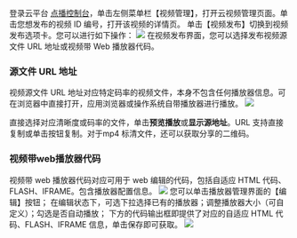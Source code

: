 
登录云平台 [点播控制台](http://console.tcecqpoc.fsphere.cn/video)，单击左侧菜单栏【视频管理】，打开云视频管理页面。单击您想发布的视频 ID 编号，打开该视频的详情页。
单击【视频发布】切换到视频发布选项卡。您可以进行如下操作：
![](http://imgcache.tcecqpoc.fsphere.cn/image/mc.qcloudimg.com/static/img/e44fd6bf4d0f63dfe59edba15e5cd56f/image.png)
在视频发布界面，您可以选择发布视频源文件 URL 地址或视频带 Web 播放器代码。

### 源文件 URL 地址
视频源文件 URL 地址对应特定码率的视频文件，本身不包含任何播放器信息。可在浏览器中直接打开，应用浏览器或操作系统自带播放器进行播放。
![](http://imgcache.tcecqpoc.fsphere.cn/image/mc.qcloudimg.com/static/img/fd32c3ecbc1c783422e59941842e65d6/image.png)

直接选择对应清晰度或码率的文件，单击**预览播放**或**显示源地址**。URL 支持直接复制或单击按钮复制。对于mp4 标清文件，还可以获取分享的二维码。

### 视频带web播放器代码

视频带 web 播放器代码对应可用于 web 编辑的代码，包括自适应 HTML 代码、FLASH、IFRAME。包含播放器配置信息。
![](http://imgcache.tcecqpoc.fsphere.cn/image/mc.qcloudimg.com/static/img/aa3b7a639ff9ca8f0cc7e91163ded04c/image.png)
您可以单击播放器管理界面的【编辑】按钮；
在编辑状态下，可选下拉选择已有的播放器；调整播放器大小（可自定义）；勾选是否自动播放；
下方的代码输出框即提供了对应的自适应 HTML 代码、FLASH、IFRAME 信息，单击保存即可获取。
![](http://imgcache.tcecqpoc.fsphere.cn/image/mc.qcloudimg.com/static/img/26d804c31d0765f986195f7be1bca422/image.png)
